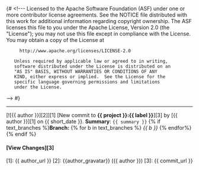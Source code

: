 {# <!---
       Licensed to the Apache Software Foundation (ASF) under one
       or more contributor license agreements.  See the NOTICE file
       distributed with this work for additional information
       regarding copyright ownership.  The ASF licenses this file
       to you under the Apache License, Version 2.0 (the
       "License"); you may not use this file except in compliance
       with the License.  You may obtain a copy of the License at

         http://www.apache.org/licenses/LICENSE-2.0

       Unless required by applicable law or agreed to in writing,
       software distributed under the License is distributed on an
       "AS IS" BASIS, WITHOUT WARRANTIES OR CONDITIONS OF ANY
       KIND, either express or implied.  See the License for the
       specific language governing permissions and limitations
       under the License.
--> #}

-----------

[![{{ author }}][2]][1]
[New commit to **{{ project }}:{{ label }}**][3]
 by [{{ author }}][1] on {{ short_date }}.
**Summary**: ```{{ summary }}```
{% if text_branches %}**Branch:** {% for b in text_branches %} *{{ b }}* {% endfor%}{% endif %}
#### [**View Changes**][3]

  [1]: {{ author_url }}
  [2]: {{author_gravatar}} ({{ author }})
  [3]: {{ commit_url }}



  
  